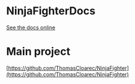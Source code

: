 # NinjaFighterDocs
[See the docs online](https://thomascloarec.github.io/NinjaFighterDocs/)

# Main project
[https://github.com/ThomasCloarec/NinjaFighter](https://github.com/ThomasCloarec/NinjaFighter)
